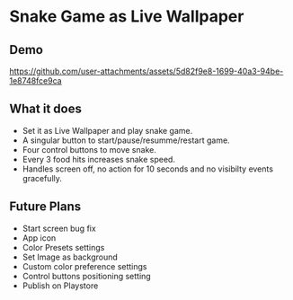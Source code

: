 # Snake Game as Live Wallpaper

## Demo

https://github.com/user-attachments/assets/5d82f9e8-1699-40a3-94be-1e8748fce9ca

## What it does
 - Set it as Live Wallpaper and play snake game.
 - A singular button to start/pause/resumme/restart game.
 - Four control buttons to move snake.
 - Every 3 food hits increases snake speed.
 - Handles screen off, no action for 10 seconds and no visibilty events gracefully.

## Future Plans
 - Start screen bug fix
 - App icon
 - Color Presets settings
 - Set Image as background
 - Custom color preference settings
 - Control buttons positioning setting
 - Publish on Playstore
